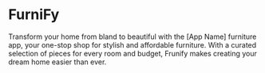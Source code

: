 # FurniFy
Transform your home from bland to beautiful with the [App Name] furniture app, your one-stop shop for stylish and affordable furniture. With a curated selection of pieces for every room and budget, Frunify makes creating your dream home easier than ever.

